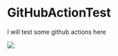 # GitHubActionTest
I will test some github actions here

 <img src="https://img.shields.io/github/workflow/status/Pacalor/GitHubActionTest/CI?color=00b894&label=WEB&style=for-the-badge">
